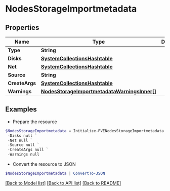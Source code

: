 # NodesStorageImportmetadata
## Properties

Name | Type | Description | Notes
------------ | ------------- | ------------- | -------------
**Type** | **String** |  | [optional] 
**Disks** | [**SystemCollectionsHashtable**](.md) |  | [optional] 
**Net** | [**SystemCollectionsHashtable**](.md) |  | [optional] 
**Source** | **String** |  | [optional] 
**CreateArgs** | [**SystemCollectionsHashtable**](.md) |  | [optional] 
**Warnings** | [**NodesStorageImportmetadataWarningsInner[]**](NodesStorageImportmetadataWarningsInner.md) |  | [optional] 

## Examples

- Prepare the resource
```powershell
$NodesStorageImportmetadata = Initialize-PVENodesStorageImportmetadata  -Type null `
 -Disks null `
 -Net null `
 -Source null `
 -CreateArgs null `
 -Warnings null
```

- Convert the resource to JSON
```powershell
$NodesStorageImportmetadata | ConvertTo-JSON
```

[[Back to Model list]](../README.md#documentation-for-models) [[Back to API list]](../README.md#documentation-for-api-endpoints) [[Back to README]](../README.md)

